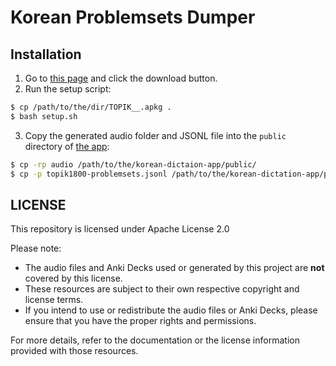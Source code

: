 # Korean Problemsets Dumper

## Installation

1. Go to [this page](https://ankiweb.net/shared/info/350030456) and click the download button.
2. Run the setup script:

```bash
$ cp /path/to/the/dir/TOPIK__.apkg .
$ bash setup.sh
```

3. Copy the generated audio folder and JSONL file into the `public` directory of [the app](https://github.com/titsuki/korean-dictation-app):

```bash
$ cp -rp audio /path/to/the/korean-dictaion-app/public/
$ cp -p topik1800-problemsets.jsonl /path/to/the/korean-dictation-app/public/
```

## LICENSE

This repository is licensed under Apache License 2.0

Please note:
- The audio files and Anki Decks used or generated by this project are **not** covered by this license.
- These resources are subject to their own respective copyright and license terms.
- If you intend to use or redistribute the audio files or Anki Decks, please ensure that you have the proper rights and permissions.

For more details, refer to the documentation or the license information provided with those resources.
